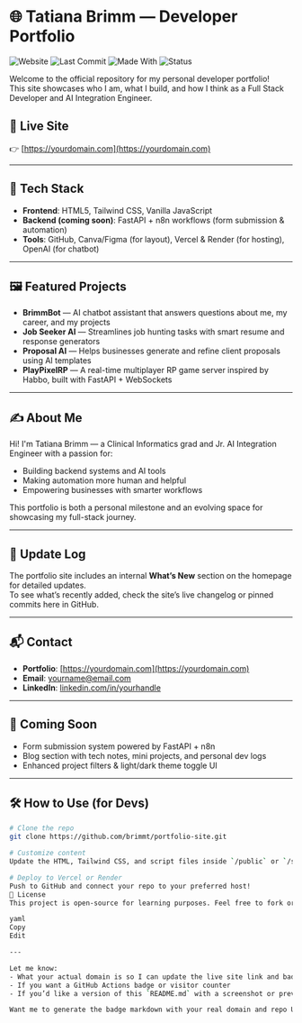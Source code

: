 # 🌐 Tatiana Brimm — Developer Portfolio

![Website](https://img.shields.io/website?url=https%3A%2F%2Fyourdomain.com)
![Last Commit](https://img.shields.io/github/last-commit/brimmt/portfolio-site)
![Made With](https://img.shields.io/badge/Made%20With-HTML%2C%20CSS%2C%20Tailwind-blueviolet)
![Status](https://img.shields.io/badge/Status-Active-green)

Welcome to the official repository for my personal developer portfolio!  
This site showcases who I am, what I build, and how I think as a Full Stack Developer and AI Integration Engineer.

## 🚀 Live Site

👉 [https://yourdomain.com](https://yourdomain.com)

---

## 🧩 Tech Stack

- **Frontend**: HTML5, Tailwind CSS, Vanilla JavaScript
- **Backend (coming soon)**: FastAPI + n8n workflows (form submission & automation)
- **Tools**: GitHub, Canva/Figma (for layout), Vercel & Render (for hosting), OpenAI (for chatbot)

---

## 🖼️ Featured Projects

- **BrimmBot** — AI chatbot assistant that answers questions about me, my career, and my projects  
- **Job Seeker AI** — Streamlines job hunting tasks with smart resume and response generators  
- **Proposal AI** — Helps businesses generate and refine client proposals using AI templates  
- **PlayPixelRP** — A real-time multiplayer RP game server inspired by Habbo, built with FastAPI + WebSockets

---

## ✍️ About Me

Hi! I'm Tatiana Brimm — a Clinical Informatics grad and Jr. AI Integration Engineer with a passion for:
- Building backend systems and AI tools
- Making automation more human and helpful
- Empowering businesses with smarter workflows

This portfolio is both a personal milestone and an evolving space for showcasing my full-stack journey.

---

## 📅 Update Log

The portfolio site includes an internal **What’s New** section on the homepage for detailed updates.  
To see what’s recently added, check the site’s live changelog or pinned commits here in GitHub.

---

## 📬 Contact

- **Portfolio**: [https://yourdomain.com](https://yourdomain.com)  
- **Email**: yourname@email.com  
- **LinkedIn**: [linkedin.com/in/yourhandle](https://linkedin.com/in/yourhandle)

---

## 📌 Coming Soon

- Form submission system powered by FastAPI + n8n  
- Blog section with tech notes, mini projects, and personal dev logs  
- Enhanced project filters & light/dark theme toggle UI

---

## 🛠️ How to Use (for Devs)

```bash
# Clone the repo
git clone https://github.com/brimmt/portfolio-site.git

# Customize content
Update the HTML, Tailwind CSS, and script files inside `/public` or `/src` as needed.

# Deploy to Vercel or Render
Push to GitHub and connect your repo to your preferred host!
🧾 License
This project is open-source for learning purposes. Feel free to fork or reference with credit.

yaml
Copy
Edit

---

Let me know:
- What your actual domain is so I can update the live site link and badges
- If you want a GitHub Actions badge or visitor counter
- If you’d like a version of this `README.md` with a screenshot or preview banner at the top!

Want me to generate the badge markdown with your real domain and repo URL next?

